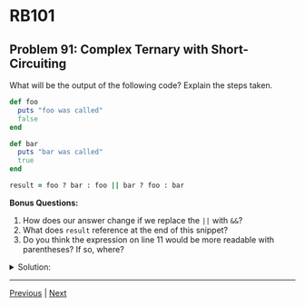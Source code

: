 # RB101
## Problem 91: Complex Ternary with Short-Circuiting

What will be the output of the following code? Explain the steps taken.

```ruby
def foo
  puts "foo was called"
  false
end

def bar
  puts "bar was called"
  true
end

result = foo ? bar : foo || bar ? foo : bar
```

**Bonus Questions:**
1. How does our answer change if we replace the `||` with `&&`?
2. What does `result` reference at the end of this snippet?
3. Do you think the expression on line 11 would be more readable with parentheses? If so, where?

<details>
<summary>Solution:</summary>

**Output:**
```
foo was called
foo was called
bar was called
```

**Step-by-step explanation:**

Let's break down: `foo ? bar : foo || bar ? foo : bar`

Due to precedence, this is evaluated as:
`foo ? bar : (foo || bar ? foo : bar)`

Steps:
1. Evaluate `foo` (for first ternary condition):
   - Prints "foo was called"
   - Returns `false`
2. Since `foo` returns `false`, evaluate the false branch: `foo || bar ? foo : bar`
3. This has another ternary, so evaluate its condition: `foo || bar`
4. Evaluate `foo` again:
   - Prints "foo was called"  
   - Returns `false`
5. Since `foo` is `false`, evaluate second operand of `||`: `bar`
6. Evaluate `bar`:
   - Prints "bar was called"
   - Returns `true`
7. `foo || bar` returns `true` (from `bar`)
8. Since the condition is `true`, evaluate the true branch: `foo`
9. But wait - we don't actually call `foo` again because we're in the false branch of the outer ternary, evaluating `foo || bar ? foo : bar` as a whole expression

Let me reconsider with proper precedence...

Actually: `foo || bar ? foo : bar` groups as `(foo || bar) ? foo : bar`

So:
1. `foo` called → prints "foo was called", returns `false`
2. Outer ternary's false branch: `(foo || bar) ? foo : bar`
3. Evaluate condition `foo || bar`:
   - `foo` called → prints "foo was called", returns `false`
   - `bar` called → prints "bar was called", returns `true`
4. Condition is `true`, so result is `foo` (but not called, just returned)
5. `result` gets `false` (the return value of the already-called `foo`)

Wait, I need to be more careful. Let me trace through again:

The expression is: `foo ? bar : foo || bar ? foo : bar`

Ternary has very low precedence, so this is: `foo ? bar : ((foo || bar) ? foo : bar)`

1. Evaluate first `foo`: prints "foo was called", returns `false`
2. Condition is false, so evaluate: `(foo || bar) ? foo : bar`
3. Evaluate `foo` (second call): prints "foo was called", returns `false`
4. Evaluate `bar`: prints "bar was called", returns `true`
5. `foo || bar` is `true`
6. Return `foo` (third call): prints "foo was called", returns `false`

Actually, step 6 should call `foo` again.

**Correct output:**
```
foo was called
foo was called
bar was called
foo was called
```

And `result` is `false`.

**Bonus Answers:**

**Bonus 1**: If we replace `||` with `&&`:

`foo ? bar : foo && bar ? foo : bar`
→ `foo ? bar : ((foo && bar) ? foo : bar)`

1. `foo` called: false
2. False branch: `(foo && bar) ? foo : bar`
3. `foo` called: false
4. `foo && bar` short-circuits, returns `false`
5. Condition is false, so return `bar` (call it): prints "bar was called", returns `true`

Output:
```
foo was called
foo was called
bar was called
```

`result` is `true`.

**Bonus 2**: At the end of the original snippet, `result` references `false` (the return value of the last `foo` call).

**Bonus 3**: Yes! The expression would be much more readable with parentheses:

```ruby
result = foo ? bar : ((foo || bar) ? foo : bar)

# Or even clearer:
condition1 = foo
condition2 = foo || bar
result = condition1 ? bar : (condition2 ? foo : bar)
```

This complex nesting is generally a code smell and should be refactored for clarity.

</details>

---

[Previous](090.md) | [Next](092.md)

